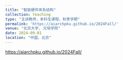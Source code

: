 ```yaml
---
title: "智能硬件体系结构"
collection: teaching
type: "主讲教师，本科生课程，秋季学期"
permalink: 'https://aiarchpku.github.io/2024Fall/'
venue: "北京大学, 元培学院"
date: 2024-09-01
location: "中国，北京"
---
```


https://aiarchpku.github.io/2024Fall/
